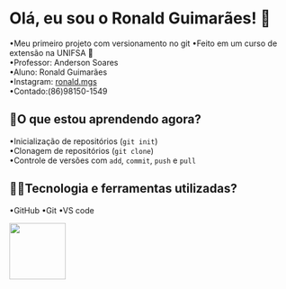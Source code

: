 # Olá, eu sou o Ronald Guimarães! 🤙
 •Meu primeiro projeto com versionamento no git
 •Feito em um curso de extensão na UNIFSA 🚀   
 •Professor: Anderson Soares  
 •Aluno: Ronald Guimarães  
 •Instagram: [ronald.mgs](https://encurtador.com.br/bmGHC)  
 •Contado:(86)98150-1549  
 
 
## 📖**O que estou aprendendo agora?**  
 •Inicialização de repositórios (`git init`)  
 •Clonagem de repositórios (`git clone`)  
 •Controle de versões com `add`, `commit`, `push` e `pull`   

## 👨‍💻Tecnologia e ferramentas utilizadas?
 •GitHub 
 •Git
 •VS code
 
 <img src="https://github.com/user-attachments/assets/253c9801-f911-4d86-9987-cb54b860ccf8" width="100">
  
 


 
 
 
